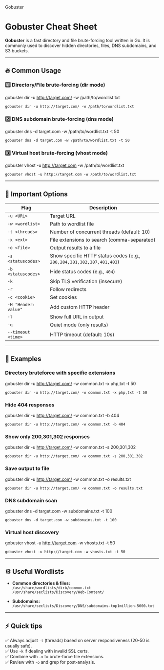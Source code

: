    

Gobuster

# Gobuster Cheat Sheet

**Gobuster** is a fast directory and file brute-forcing tool written in Go. It is commonly used to discover hidden directories, files, DNS subdomains, and S3 buckets.

---

## 🔥 Common Usage

### 1️⃣ Directory/File brute-forcing (dir mode)

gobuster dir -u http://target.com/ -w /path/to/wordlist.txt

```
gobuster dir -u http://target.com/ -w /path/to/wordlist.txt
```

### 2️⃣ DNS subdomain brute-forcing (dns mode)

gobuster dns -d target.com -w /path/to/wordlist.txt -t 50

```
gobuster dns -d target.com -w /path/to/wordlist.txt -t 50
```

### 3️⃣ Virtual host brute-forcing (vhost mode)

gobuster vhost -u http://target.com -w /path/to/wordlist.txt

```
gobuster vhost -u http://target.com -w /path/to/wordlist.txt
```

---

## 🚀 Important Options

|Flag|Description|
|---|---|
|`-u <URL>`|Target URL|
|`-w <wordlist>`|Path to wordlist file|
|`-t <threads>`|Number of concurrent threads (default: 10)|
|`-x <ext>`|File extensions to search (comma-separated)|
|`-o <file>`|Output results to a file|
|`-s <statuscodes>`|Show specific HTTP status codes (e.g., `200,204,301,302,307,401,403`)|
|`-b <statuscodes>`|Hide status codes (e.g., `404`)|
|`-k`|Skip TLS verification (insecure)|
|`-r`|Follow redirects|
|`-c <cookie>`|Set cookies|
|`-H "Header: value"`|Add custom HTTP header|
|`-l`|Show full URL in output|
|`-q`|Quiet mode (only results)|
|`--timeout <time>`|HTTP timeout (default: 10s)|

---

## 🎯 Examples

### Directory bruteforce with specific extensions

gobuster dir -u http://target.com/ -w common.txt -x php,txt -t 50

```
gobuster dir -u http://target.com/ -w common.txt -x php,txt -t 50
```

### Hide 404 responses

gobuster dir -u http://target.com/ -w common.txt -b 404

```
gobuster dir -u http://target.com/ -w common.txt -b 404
```

### Show only 200,301,302 responses

gobuster dir -u http://target.com/ -w common.txt -s 200,301,302

```
gobuster dir -u http://target.com/ -w common.txt -s 200,301,302
```

### Save output to file

gobuster dir -u http://target.com/ -w common.txt -o results.txt

```
gobuster dir -u http://target.com/ -w common.txt -o results.txt
```

### DNS subdomain scan

gobuster dns -d target.com -w subdomains.txt -t 100

```
gobuster dns -d target.com -w subdomains.txt -t 100
```

### Virtual host discovery

gobuster vhost -u http://target.com -w vhosts.txt -t 50

```
gobuster vhost -u http://target.com -w vhosts.txt -t 50
```

---

## ⚙️ Useful Wordlists

- **Common directories & files:**  
    `/usr/share/wordlists/dirb/common.txt`  
    `/usr/share/seclists/Discovery/Web-Content/`
    
- **Subdomains:**  
    `/usr/share/seclists/Discovery/DNS/subdomains-top1million-5000.txt`
    

---

## ⚡ Quick tips

✅ Always adjust `-t` (threads) based on server responsiveness (20-50 is usually safe).  
✅ Use `-k` if dealing with invalid SSL certs.  
✅ Combine with `-x` to brute-force file extensions.  
✅ Review with `-o` and grep for post-analysis.